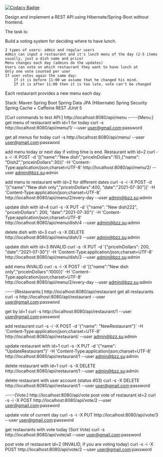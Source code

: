 [![Codacy Badge](https://app.codacy.com/project/badge/Grade/9d2a6580b752440f9676825c57a1658b)](https://www.codacy.com/gh/yakrash/restaurantvoting/dashboard?utm_source=github.com&amp;utm_medium=referral&amp;utm_content=yakrash/restaurantvoting&amp;utm_campaign=Badge_Grade)

Design and implement a REST API using Hibernate/Spring-Boot without frontend.

The task is:

Build a voting system for deciding where to have lunch.

    2 types of users: admin and regular users
    Admin can input a restaurant and it's lunch menu of the day (2-5 items usually, just a dish name and price)
    Menu changes each day (admins do the updates)
    Users can vote on which restaurant they want to have lunch at
    Only one vote counted per user
    If user votes again the same day:
        If it is before 11:00 we assume that he changed his mind.
        If it is after 11:00 then it is too late, vote can't be changed

Each restaurant provides a new menu each day.

Stack:
Maven
Spring Boot
Spring Data JPA (Hibernate)
Spring Security
Spring Cache + Caffeine
REST
JUnit 5

[Curl commands to test API:] http://localhost:8080/api/menu
-----[Menu:] 
get menu of restaurant with id=1 for today
curl -s http://localhost:8080/api/menu/1/ --user user@gmail.com:password

get all menus for today
curl -s http://localhost:8080/api/menu/ --user user@gmail.com:password

add menu today or next day if voting time is end. Restaurant with id=2
curl -s -i -X POST -d '[{"name":"New dish","priceInDollars":10},{"name": "Dish2","priceInDollars":30}]' -H 'Content-Type:application/json;charset=UTF-8' http://localhost:8080/api/menu/2/ --user admin@bzz.su:admin

add menu to restaurant with id=2 for different dates
curl -s -i -X POST -d '[{"name":"New dish only","priceInDollars":400, "date":"2021-07-30"}]' -H 'Content-Type:application/json;charset=UTF-8' http://localhost:8080/api/menu/2/every-day --user admin@bzz.su:admin

update dish with id=4
curl -s -X PUT -d '{"name": "New dish222", "priceInDollars": 200, "date":"2021-07-30"}' -H 'Content-Type:application/json;charset=UTF-8' http://localhost:8080/api/menu/dish/4 --user admin@bzz.su:admin

delete dish with id=3
curl -s -X DELETE http://localhost:8080/api/menu/dish/3 --user admin@bzz.su:admin

update dish with id=3 INVALID
curl -s -X PUT -d '{"priceInDollars": 200, "date":"2021-07-30"}' -H 'Content-Type:application/json;charset=UTF-8' http://localhost:8080/api/menu/dish/3 --user admin@bzz.su:admin

add menu INVALID
curl -s -i -X POST -d '[{"name":"New dish only","priceInDollars":1000}]' -H 'Content-Type:application/json;charset=UTF-8' http://localhost:8080/api/menu/2/every-day --user admin@bzz.su:admin

-----[Restaurants:]  http://localhost:8080/api/restaurant
get all restaurants
curl -s http://localhost:8080/api/restaurant --user user@gmail.com:password

get by id=1
curl -s http://localhost:8080/api/restaurant/1 --user user@gmail.com:password

add restaurant
curl -s -i -X POST -d '{"name": "NewRestaurant"}' -H 'Content-Type:application/json;charset=UTF-8' http://localhost:8080/api/restaurant/ --user admin@bzz.su:admin

update restaurant with id=1
curl -s -X PUT -d '{"name": "UpdateRestaurant"}' -H 'Content-Type:application/json;charset=UTF-8' http://localhost:8080/api/restaurant/1 --user admin@bzz.su:admin

delete restaurant with id=1
curl -s -X DELETE http://localhost:8080/api/restaurant/1 --user admin@bzz.su:admin

delete restaurant with user account (status 403)
curl -s -X DELETE http://localhost:8080/api/restaurant/1 --user user@gmail.com:password

-----[Vote:]  http://localhost:8080/api/vote
post vote of restaurant id=2
curl -s -i -X POST http://localhost:8080/api/vote/2 --user user@gmail.com:password

update vote of current day
curl -s -i -X PUT http://localhost:8080/api/vote/3 --user user@gmail.com:password

get restaurants with vote today (Sort Vote)
curl -s http://localhost:8080/api/vote/all --user user@gmail.com:password

post vote of restaurant id=2 (INVALID, if you are voting today)
curl -s -i -X POST http://localhost:8080/api/vote/2 --user user@gmail.com:password
